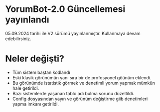 # YorumBot-2.0 Güncellemesi yayınlandı
05.09.2024 tarihi ile V2 sürümü yayınlanmıştır. Kullanmaya devam edebilirsiniz.
# Neler değişti?
- Tüm sistem baştan kodlandı
- Eski klasik görünümün yanı sıra bir de profosyonel göünüm eklendi. 
- Bu görünümde istatistik görmek ve denetimli yorum yapmak mümkün hale getirildi.
- Bazı sistemlerde yaşanan tablo adı bulma sorunu düzeltildi.
- Config dosyasından yayın ve görünüm değiştirme giib denetimleri yapma imkanı getirildi.
